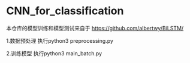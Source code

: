 # CNN_for_classification


本仓库的模型训练和模型测试来自于
https://github.com/albertwy/BiLSTM/

1.数据预处理
执行python3 preprocessing.py

2.训练模型
执行python3 main_batch.py
